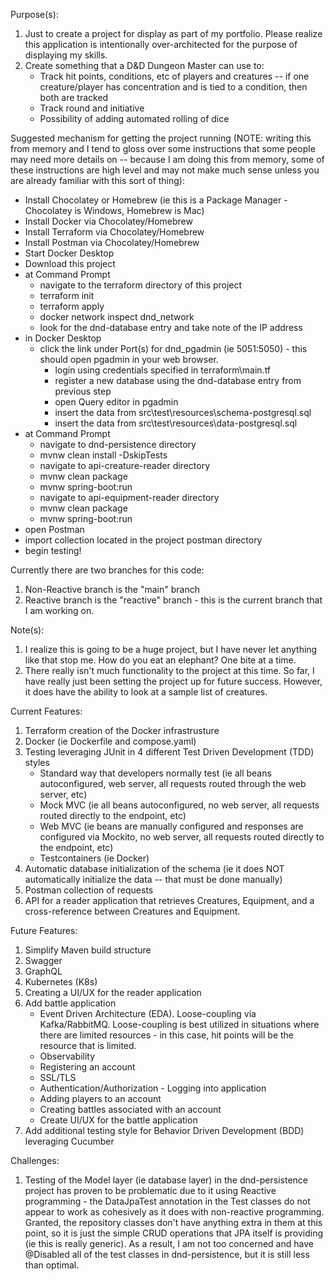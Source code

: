 Purpose(s):
1) Just to create a project for display as part of my portfolio. Please realize this application is intentionally over-architected for the purpose of displaying my skills.
2) Create something that a D&D Dungeon Master can use to:
    - Track hit points, conditions, etc of players and creatures -- if one creature/player has concentration and is tied to a condition, then both are tracked
    - Track round and initiative
    - Possibility of adding automated rolling of dice

Suggested mechanism for getting the project running (NOTE: writing this from memory and I tend to gloss over some instructions that some people may need more details on -- because I am doing this from memory, some of these instructions are high level and may not make much sense unless you are already familiar with this sort of thing):
- Install Chocolatey or Homebrew (ie this is a Package Manager - Chocolatey is Windows, Homebrew is Mac)
- Install Docker via Chocolatey/Homebrew
- Install Terraform via Chocolatey/Homebrew
- Install Postman via Chocolatey/Homebrew
- Start Docker Desktop
- Download this project
- at Command Prompt
	- navigate to the terraform directory of this project
	- terraform init
	- terraform apply
	- docker network inspect dnd_network
	- look for the dnd-database entry and take note of the IP address
- in Docker Desktop
	- click the link under Port(s) for dnd_pgadmin (ie 5051:5050) - this should open pgadmin in your web browser.
		- login using credentials specified in terraform\main.tf
		- register a new database using the dnd-database entry from previous step
		- open Query editor in pgadmin
		- insert the data from src\test\resources\schema-postgresql.sql
		- insert the data from src\test\resources\data-postgresql.sql
- at Command Prompt
	- navigate to dnd-persistence directory
	- mvnw clean install -DskipTests
	- navigate to api-creature-reader directory
	- mvnw clean package
	- mvnw spring-boot:run
	- navigate to api-equipment-reader directory
	- mvnw clean package
	- mvnw spring-boot:run
- open Postman
- import collection located in the project postman directory
- begin testing!

Currently there are two branches for this code:
1) Non-Reactive branch is the "main" branch
2) Reactive branch is the "reactive" branch - this is the current branch that I am working on.

Note(s):
1) I realize this is going to be a huge project, but I have never let anything like that stop me.  How do you eat an elephant? One bite at a time.
2) There really isn't much functionality to the project at this time.  So far, I have really just been setting the project up for future success.  However, it does have the ability to look at a sample list of creatures.

Current Features:
1) Terraform creation of the Docker infrastrusture
2) Docker (ie Dockerfile and compose.yaml)
3) Testing leveraging JUnit in 4 different Test Driven Development (TDD) styles
  	- Standard way that developers normally test (ie all beans autoconfigured, web server, all requests routed through the web server, etc)
  	- Mock MVC (ie all beans autoconfigured, no web server, all requests routed directly to the endpoint, etc)
  	- Web MVC (ie beans are manually configured and responses are configured via Mockito, no web server, all requests routed directly to the endpoint, etc)
  	- Testcontainers (ie Docker)
4) Automatic database initialization of the schema (ie it does NOT automatically initialize the data -- that must be done manually)
5) Postman collection of requests
6) API for a reader application that retrieves Creatures, Equipment, and a cross-reference between Creatures and Equipment.

Future Features:
1) Simplify Maven build structure
2) Swagger
3) GraphQL
4) Kubernetes (K8s)
5) Creating a UI/UX for the reader application
6) Add battle application
	- Event Driven Architecture (EDA). Loose-coupling via Kafka/RabbitMQ. Loose-coupling is best utilized in situations where there are limited resources - in this case, hit points will be the resource that is limited.
	- Observability
	- Registering an account
	- SSL/TLS
	- Authentication/Authorization - Logging into application
	- Adding players to an account
	- Creating battles associated with an account
	- Create UI/UX for the battle application
7) Add additional testing style for Behavior Driven Development (BDD) leveraging Cucumber

Challenges:
1) Testing of the Model layer (ie database layer) in the dnd-persistence project has proven to be problematic due to it using Reactive programming - the DataJpaTest annotation in the Test classes do not appear to work as cohesively as it does with non-reactive programming.  Granted, the repository classes don't have anything extra in them at this point, so it is just the simple CRUD operations that JPA itself is providing (ie this is really generic).  As a result, I am not too concerned and have @Disabled all of the test classes in dnd-persistence, but it is still less than optimal.
